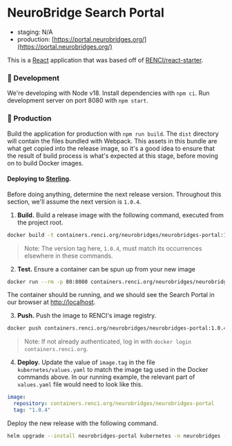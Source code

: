 # NeuroBridge Search Portal

- staging: N/A
- production: [https://portal.neurobridges.org/](https://portal.neurobridges.org/)

This is a [React](https://reactjs.org/) application that was based off of [RENCI/react-starter](https://github.com/RENCI/react-starter).

### 🚧 Development

We're developing with Node v18. Install dependencies with `npm ci`. Run development server on port 8080 with `npm start`.

### 🎁 Production

Build the application for production with `npm run build`. The `dist` directory will contain the files bundled with Webpack. This assets in this bundle are what get copied into the release image, so it's a good idea to ensure that the result of build process is what's expected at this stage, before moving on to build Docker images.

#### Deploying to [Sterling](https://wiki.renci.org/index.php?title=Kubernetes_Cloud/Sterling).

Before doing anything, determine the next release version. Throughout this section, we'll assume the next version is `1.0.4`.

1. **Build.** Build a release image with the following command, executed from the project root.
```bash
docker build -t containers.renci.org/neurobridges/neurobridges-portal:1.0.4 .
```
> Note: The version tag here, `1.0.4`, must match its occurrences elsewhere in these commands.

2. **Test.** Ensure a container can be spun up from your new image
```bash
docker run --rm -p 80:8080 containers.renci.org/neurobridges/neurobridges-portal:1.0.4
```
The container should be running, and we should see the Search Portal in our browser at [http://localhost](http://localhost).

3. **Push.** Push the image to RENCI's image registry.
```bash
docker push containers.renci.org/neurobridges/neurobridges-portal:1.0.4
```
> Note: If not already authenticated, log in with `docker login containers.renci.org`.

4. **Deploy.** Update the value of `image.tag` in the file `kubernetes/values.yaml` to match the image tag used in the Docker commands above. In our running example, the relevant part of `values.yaml` file would need to look like this.

```yaml
image:
  repository: containers.renci.org/neurobridges/neurobridges-portal
  tag: "1.0.4"
```

Deploy the new release with the following command.
```bash
helm upgrade --install neurobridges-portal kubernetes -n neurobridges -d kubernetes/prod_values.yaml
```
